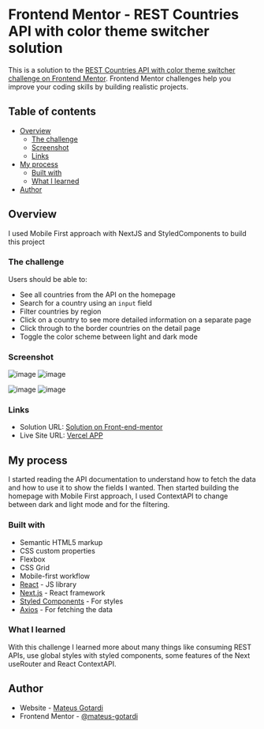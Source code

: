# Frontend Mentor - REST Countries API with color theme switcher solution

This is a solution to the [REST Countries API with color theme switcher challenge on Frontend Mentor](https://www.frontendmentor.io/challenges/rest-countries-api-with-color-theme-switcher-5cacc469fec04111f7b848ca). Frontend Mentor challenges help you improve your coding skills by building realistic projects. 

## Table of contents

- [Overview](#overview)
  - [The challenge](#the-challenge)
  - [Screenshot](#screenshot)
  - [Links](#links)
- [My process](#my-process)
  - [Built with](#built-with)
  - [What I learned](#what-i-learned)
- [Author](#author)


## Overview
I used Mobile First approach with NextJS and StyledComponents to build this project
### The challenge

Users should be able to:

- See all countries from the API on the homepage
- Search for a country using an `input` field
- Filter countries by region
- Click on a country to see more detailed information on a separate page
- Click through to the border countries on the detail page
- Toggle the color scheme between light and dark mode

### Screenshot
![image](https://user-images.githubusercontent.com/98918812/185683431-92652d7b-4b85-46bc-b702-23919fbe5d07.png)
![image](https://user-images.githubusercontent.com/98918812/185684275-681a879e-502f-494d-abde-091ed628750b.png)


![image](https://user-images.githubusercontent.com/98918812/185683515-62c1c273-4e6b-4a36-8d90-836cdfb07d5b.png)
![image](https://user-images.githubusercontent.com/98918812/185683757-a904cce3-7664-4b78-9ff7-294491ecc6e5.png)



### Links

- Solution URL: [Solution on Front-end-mentor](https://www.frontendmentor.io/solutions/responsive-crountry-list-x4Jk3-BaDo)
- Live Site URL: [Vercel APP](https://countries-of-the-world-two.vercel.app)

## My process
I started reading the API documentation to understand how to fetch the data and how to use it to show the fields I wanted.
Then started building the homepage with Mobile First approach, I used ContextAPI to change between dark and light mode and for the filtering.
### Built with

- Semantic HTML5 markup
- CSS custom properties
- Flexbox
- CSS Grid
- Mobile-first workflow
- [React](https://reactjs.org/) - JS library
- [Next.js](https://nextjs.org/) - React framework
- [Styled Components](https://styled-components.com/) - For styles
- [Axios](https://axios-http.com/ptbr/docs/intro) - For fetching the data

### What I learned
With this challenge I learned more about many things like consuming REST APIs, use global styles with styled components, some features of the Next useRouter and React ContextAPI.

## Author

- Website - [Mateus Gotardi](https://mateusgotardi.vercel.app)
- Frontend Mentor - [@mateus-gotardi](https://www.frontendmentor.io/profile/mateus-gotardi)
